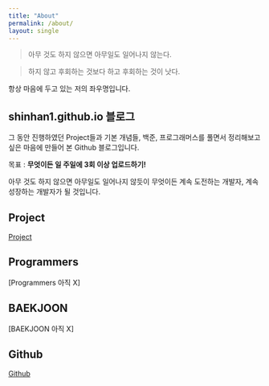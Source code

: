 ```yaml
---
title: "About"
permalink: /about/
layout: single
---
```


> 아무 것도 하지 않으면 아무일도 일어나지 않는다.  

> 하지 않고 후회하는 것보다 하고 후회하는 것이 낫다.  

항상 마음에 두고 있는 저의 좌우명입니다.

## shinhan1.github.io 블로그
그 동안 진행하였던 Project들과 기본 개념들, 백준, 프로그래머스를 풀면서 정리해보고싶은 마음에 만들어 본 Github 블로그입니다.

목표 : **무엇이든 일 주일에 3회 이상 업로드하기!**

아무 것도 하지 않으면 아무일도 일어나지 않듯이 무엇이든 계속 도전하는 개발자, 계속 성장하는 개발자가 될 것입니다.

## Project
[Project](https://shinhan1.github.io/project)

## Programmers
[Programmers 아직 X]

## BAEKJOON
[BAEKJOON 아직 X]

## Github
[Github](https://github.com/shinhan1)











